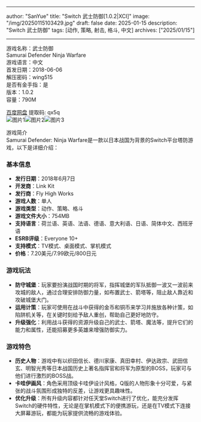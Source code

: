 
---
author: "SanYue"
title: "Switch 武士防御[1.0.2|XCI]"
image: "/img/20250115103429.jpg"
draft: false
date: 2025-01-15
description: "Switch 武士防御"
tags: [动作, 策略, 射击, 格斗, 中文]
archives: ["2025/01/15"]

---

游戏名称：武士防御   
Samurai Defender Ninja Warfare    
游戏语言：中文  
首发日期：2018-06-06  
解压密码：wing515  
是否有金手指：是  
版本：1.0.2   
容量：790M

[百度网盘](https://pan.baidu.com/s/19vXL36FQqAuYQOg2eHJm0g) 提取码: qx5q  
![图片1](/img/08e420.jpg)![图片2](/img/050c48.jpg)![图片3](/img/dc8fb1.jpg)  

游戏简介  
Samurai Defender: Ninja Warfare是一款以日本战国为背景的Switch平台塔防游戏，以下是详细介绍：

### 基本信息
- **发行日期**：2018年6月7日
- **开发商**：Link Kit
- **发行商**：Fly High Works
- **游戏人数**：单人
- **游戏类型**：动作、策略、格斗
- **游戏文件大小**：754MB
- **支持语言**：荷兰语、英语、法语、德语、意大利语、日语、简体中文、西班牙语
- **ESRB评级**：Everyone 10+
- **支持模式**：TV模式、桌面模式、掌机模式
- **价格**：7.20美元/7.99欧元/800日元

### 游戏玩法
- **防守城堡**：玩家要扮演战国时期的将军，指挥城堡的军队抵御一波又一波前来攻城的敌人，通过合理安排防御力量，如布置武士、箭塔等，阻止敌人靠近和攻破城堡大门。
- **运用计策**：玩家可使用在战斗中获得的金币和铜币来学习并施放各种计策，如陷阱机关等，在关键时刻给予敌人重创，帮助自己更好地防守。
- **升级强化**：利用战斗获得的资源升级自己的武士、箭塔、魔法等，提升它们的能力和属性，还能招募更多英雄来增强防御实力。

### 游戏特色
- **历史人物**：游戏中有以织田信长、德川家康、真田幸村、伊达政宗、武田信玄、明智光秀等日本战国历史上著名指挥官和将军为原型的BOSS，玩家可与他们进行激烈的BOSS战。
- **卡哇伊画风**：角色采用顶级卡哇伊设计风格，Q版的人物形象十分可爱，与紧张的战斗氛围形成独特的反差，让游戏更具趣味性。
- **优化升级**：所有升级内容都针对任天堂Switch进行了优化，能充分发挥Switch的硬件特性，无论是在掌机模式下的便携游玩，还是在TV模式下连接大屏幕游玩，都能为玩家提供流畅的游戏体验。
